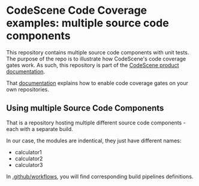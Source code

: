 # CodeScene Code Coverage examples: multiple source code components

This repository contains multiple source code components with unit tests. The purpose of the repo is to illustrate how CodeScene's code coverage gates work.
As such, this repository is part of the [CodeScene product documentation](https://codescene.io/docs/guides/code-coverage-gates/check-code-coverage-in-pull-and-merge-requests.html).

That [documentation](https://codescene.io/docs/guides/code-coverage-gates/check-code-coverage-in-pull-and-merge-requests.html) explains how to enable code coverage gates on your own repositories.

## Using multiple Source Code Components

That is a repository hosting multiple different source code components - each with a separate build.

In our case, the modules are indentical, they just have different names: 

- calculator1
- calculator2
- calculator3

In [.github/workflows](./.github/workflows), you will find corresponding build pipelines definitions.
